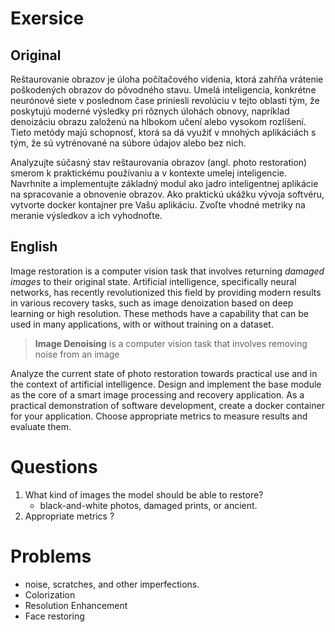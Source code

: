 # Exersice

## Original

Reštaurovanie obrazov je úloha počítačového videnia, ktorá zahŕňa vrátenie poškodených obrazov do pôvodného stavu. Umelá inteligencia, konkrétne neurónové siete v poslednom čase priniesli revolúciu v tejto oblasti tým, že poskytujú moderné výsledky pri rôznych úlohách obnovy, napríklad denoizáciu obrazu založenú na hlbokom učení alebo vysokom rozlíšení. Tieto metódy majú schopnosť, ktorá sa dá využiť v mnohých aplikáciách s tým, že sú vytrénované na súbore údajov alebo bez nich.

Analyzujte súčasný stav reštaurovania obrazov (angl. photo restoration) smerom k praktickému používaniu a v kontexte umelej inteligencie. Navrhnite a implementujte základný modul ako jadro inteligentnej aplikácie na spracovanie a obnovenie obrazov. Ako praktickú ukážku vývoja softvéru, vytvorte docker kontajner pre Vašu aplikáciu. Zvoľte vhodné metriky na meranie výsledkov a ich vyhodnoťte.

## English

Image restoration is a computer vision task that involves returning _damaged images_ to their original state. Artificial intelligence, specifically neural networks, has recently revolutionized this field by providing modern results in various recovery tasks, such as image denoization based on deep learning or high resolution. These methods have a capability that can be used in many applications, with or without training on a dataset.

>**Image Denoising** is a computer vision task that involves removing noise from an image

Analyze the current state of photo restoration towards practical use and in the context of artificial intelligence. Design and implement the base module as the core of a smart image processing and recovery application. As a practical demonstration of software development, create a docker container for your application. Choose appropriate metrics to measure results and evaluate them.

# Questions

1. What kind of images the model should be able to restore?
   - black-and-white photos, damaged prints, or ancient.
2. Appropriate metrics ?

# Problems

- noise, scratches, and other imperfections.
- Colorization
- Resolution Enhancement
- Face restoring